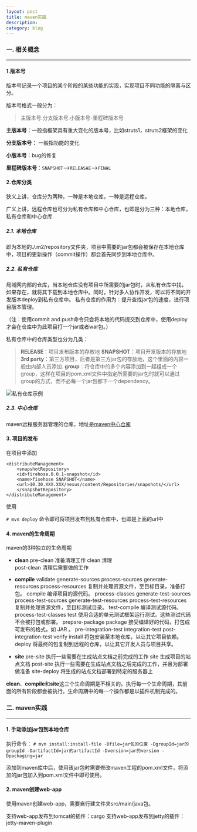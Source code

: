 ```yaml
---
layout: post
title: maven实践 
description: 
category: blog
---
```


### 一. 相关概念
----------------------------------------

#### 1.版本号
版本号记录一个项目的某个阶段的某些功能的实现，实现项目不同功能的隔离与区分。

版本号格式一般分为：
>主版本号.分支版本号.小版本号-里程碑版本号

**主版本号**：一般指框架具有重大变化的版本号，比如struts1，struts2框架的变化

**分支版本号**： 一般指功能的变化

**小版本号**：bug的修复

**里程碑版本号**：`SNAPSHOT`-->`RELEASAE`-->`FINAL`

#### 2.仓库分类

狭义上讲，仓库分为两种，一种是本地仓库，一种是远程仓库。

广义上讲，远程仓库也可分为私有仓库和中心仓库，也即是分为三种：本地仓库，私有仓库和中心仓库

##### 2.1. 本地仓库

即为本地的./.m2/repository文件夹，项目中需要的jar包都会被保存在本地仓库中，项目的更新操作（commit操作）都会首先同步到本地仓库中。

##### 2.2. 私有仓库

局域网内部的仓库，当本地仓库没有项目中所需要的jar包时，从私有仓库中找，如果存在，就将其下载到本地仓库中。同时，针对多人协作开发，可以将不同的开发版本deploy到私有仓库中。
私有仓库的作用为：提升查找jar包的速度，进行项目版本管理。

（注：使用commit and push命令只会将本地的代码提交到仓库中，使用deploy才会在仓库中为此项目打一个jar或者war包。）

私有仓库中的仓库类型也分为几类：

>**RELEASE**：项目发布版本的存放地
**SNAPSHOT**：项目开发版本的存放地
**3rd party**：第三方项目，后者是第三方jar包的存放地，这个里面的内容一般由内部人员添加.
**group**：将仓库中的多个内容添加到一起组成一个group，这样在项目的pom.xml文件中指定所需要的jar包时就可以通过group的方式，而不必每一个jar包都下一个dependency。

![私有仓库示例](./Image.png)


##### 2.3. 中心仓库
maven远程服务器管理的仓库，地址是[maven中心仓库](http://repo1.maven.org.maven2)

#### 3. 项目的发布

在项目中添加  

    <distributeManagement>
        <snapshotRepository>
        <id>firehose.0.0.1-snapshot</id>
        <name>fisehose SNAPSHOT</name>
        <url>10.30.XXX.XXX/nexus/content/Repositories/snapshots/</url>
        </snapshotRepository>
    </distributeManagement>

使用

`# mvn deploy`
命令即可将项目发布到私有仓库中，也即是上面的url中

#### 4. maven的生命周期

maven的3种独立的生命周期
+ **clean**
     pre-clean 准备清理工作
     clean 清理     
     post-clean 清理后需要做的工作

+ **compile**
	 validate
	 generate-sources
	 process-sources
	 generate-resources
	 process-resources     复制并处理资源文件，至目标目录，准备打包。
	 compile     编译项目的源代码。
	 process-classes
	 generate-test-sources 
	 process-test-sources
	 generate-test-resources
         process-test-resources     复制并处理资源文件，至目标测试目录。
	 test-compile     编译测试源代码。
	 process-test-classes
	 test     使用合适的单元测试框架运行测试。这些测试代码不会被打包或部署。
         prepare-package
	 package     接受编译好的代码，打包成可发布的格式，如 JAR 。
         pre-integration-test
	 integration-test
	 post-integration-test
	 verify
	 install     将包安装至本地仓库，以让其它项目依赖。
	 deploy     将最终的包复制到远程的仓库，以让其它开发人员与项目共享。

+ **site**
	pre-site     执行一些需要在生成站点文档之前完成的工作
	site    生成项目的站点文档
	post-site     执行一些需要在生成站点文档之后完成的工作，并且为部署做准备
	site-deploy     将生成的站点文档部署到特定的服务器上

**clean**、**compile**和**site**这三个生命周期是不相关的。执行每一个生命周期，其前面的所有阶段都会被执行。生命周期中的每一个操作都是以插件机制完成的。


### 二. maven实践
-----------------------------------------

#### 1. 手动添加jar包到本地仓库
执行命令：
`# mvn install:install-file -Dfile=jar包的位置 -DgroupId=jar的groupId -DartifactId=jar的artifactId -Dversion=jar的version -Dpackaging=jar`

添加到maven库中后，使用该jar包时需要修改maven工程的pom.xml文件，将添加的jar包加入到pom.xml文件中即可使用。
 
#### 2. maven创建web-app
使用maven创建web-app，需要自行建文件夹src/main/java包。

支持web-app发布到tomcat的插件：cargo
支持web-app发布到jetty的插件：jetty-maven-plugin



